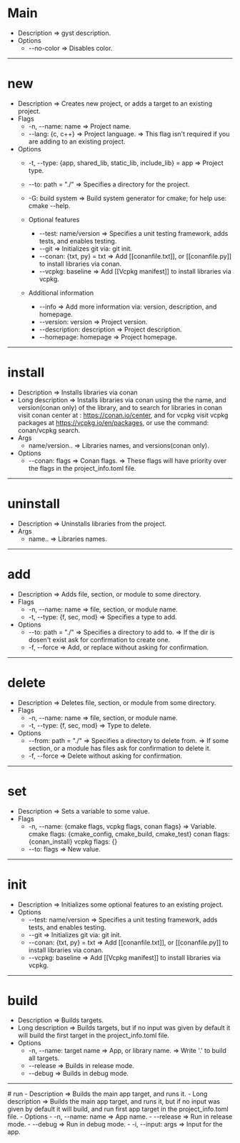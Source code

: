 # Main
- Description => gyst description.
- Options
	- --no-color => Disables color.
---
# new
- Description => Creates new project, or adds a target to an existing project.
- Flags
	- -n, --name: name => Project name.
	- --lang: {c, c++} => Project language.
	=> This flag isn't required if you are adding to an existing project.
- Options
	- -t, --type: {app, shared_lib, static_lib, include_lib} = app => Project type.
	- --to: path = "./" => Specifies a directory for the project.
	- -G: build system => Build system generator for cmake; for help use: cmake --help. 
		
	- Optional features
		- --test: name/version => Specifies a unit testing framework, adds tests, and enables testing.
		- --git => Initializes git via: git init.
		- --conan: {txt, py} = txt => Add [[conanfile.txt]], or [[conanfile.py]] to install libraries via conan.
		- --vcpkg: baseline => Add [[Vcpkg manifest]] to install libraries via vcpkg.
		
	- Additional information
		- --info => Add more information via: version, description, and homepage. 
		- --version: version => Project version.
		- --description: description => Project description. 
		- --homepage: homepage => Project homepage.
---
# install
- Description => Installs libraries via conan  
- Long description => Installs libraries via conan using the the name, and version(conan only) of the library, and to search for libraries in conan visit conan center at : https://conan.io/center, and for vcpkg visit vcpkg packages at https://vcpkg.io/en/packages, or use the command: conan/vcpkg search.
- Args
	- name/version.. => Libraries names, and versions(conan only). 
- Options
	- --conan: flags => Conan flags.
    => These flags will have priority over the flags in the project_info.toml file.
---
# uninstall
- Description => Uninstalls libraries from the project.
- Args 
	- name.. => Libraries names.
---
# add
- Description => Adds file, section, or module to some directory.
- Flags
	- -n, --name: name => file, section, or module name.  
	- -t, --type: {f, sec, mod} => Specifies a type to add.
- Options
	- --to: path = "./" => Specifies a directory to add to. 
	=> If the dir is dosen't exist ask for confirmation to create one.
	- -f, --force => Add, or replace without asking for confirmation.
---
# delete 
- Description => Deletes file, section, or module from some directory.
- Flags
	- -n, --name: name => file, section, or module name.
	- -t, --type: {f, sec, mod} => Type to delete.
- Options
	- --from: path = "./" => Specifies a directory to delete from. 
	=> If some section, or a module has files ask for confirmation to delete it.
	- -f, --force => Delete without asking for confirmation.
---
# set
- Description => Sets a variable to some value.
- Flags
	- -n, --name: {cmake flags, vcpkg flags, conan flags} => Variable. 
	cmake flags: {cmake_config, cmake_build, cmake_test}
	conan flags: {conan_install}
	vcpkg flags: {}
	- --to: flags => New value.
---
# init
- Description => Initializes some optional features to an existing project.  
- Options
	- --test: name/version => Specifies a unit testing framework, adds tests, and enables testing.
	- --git => Initializes git via: git init.
	- --conan: {txt, py} = txt => Add [[conanfile.txt]], or [[conanfile.py]] to install libraries via conan.
	- --vcpkg: baseline => Add [[Vcpkg manifest]] to install libraries via vcpkg.
---
# build 
- Description => Builds targets.
- Long description => Builds targets, but if no input was given by default it will build the first target in the project_info.toml file.
- Options
	- -n, --name: target name => App, or library name. 
	=> Write '.' to build all targets.
	- --release => Builds in release mode. 
	- --debug => Builds in debug mode.

<hr>
# run 
- Description => Builds the main app target, and runs it.
- Long description => Builds the main app target, and runs it, but if no input was given by default it will build, and run first app target in the project_info.toml file.
- Options
	- -n, --name: name => App name.  
	- --release => Run in release mode.
	- --debug => Run in debug mode.
	- -i, --input: args => Input for the app. 